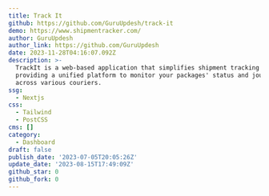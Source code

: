 ```yaml
---
title: Track It
github: https://github.com/GuruUpdesh/track-it
demo: https://www.shipmentracker.com/
author: GuruUpdesh
author_link: https://github.com/GuruUpdesh
date: 2023-11-28T04:16:07.092Z
description: >-
  TrackIt is a web-based application that simplifies shipment tracking by
  providing a unified platform to monitor your packages' status and journey,
  across various couriers.
ssg:
  - Nextjs
css:
  - Tailwind
  - PostCSS
cms: []
category:
  - Dashboard
draft: false
publish_date: '2023-07-05T20:05:26Z'
update_date: '2023-08-15T17:49:09Z'
github_star: 0
github_fork: 0
---
```

